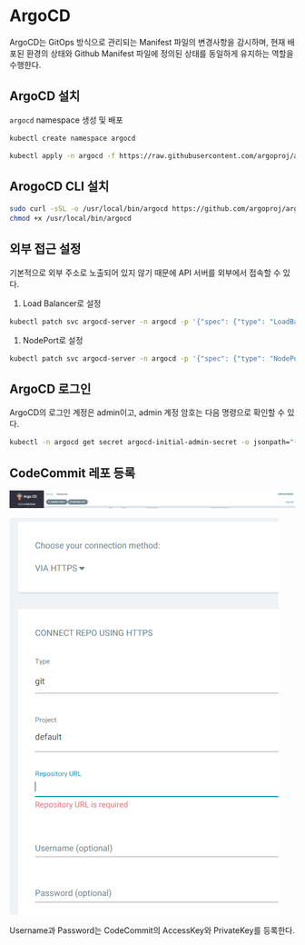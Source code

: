 # ArgoCD

ArgoCD는 GitOps 방식으로 관리되는 Manifest 파일의 변경사항을 감시하며, 현재 배포된 환경의 상태와 Github Manifest 파일에 정의된 상태를 동일하게 유지하는 역할을 수행한다.

## ArgoCD 설치

`argocd` namespace 생성 및 배포

```bash
kubectl create namespace argocd
```

```bash
kubectl apply -n argocd -f https://raw.githubusercontent.com/argoproj/argo-cd/stable/manifests/install.yaml
```

## ArogoCD CLI 설치

```bash
sudo curl -sSL -o /usr/local/bin/argocd https://github.com/argoproj/argo-cd/releases/latest/download/argocd-linux-amd64
chmod +x /usr/local/bin/argocd
```

## 외부 접근 설정

기본적으로 외부 주소로 노출되어 있지 않기 때문에 API 서버를 외부에서 접속할 수 있다.

1. Load Balancer로 설정

```bash
kubectl patch svc argocd-server -n argocd -p '{"spec": {"type": "LoadBalancer"}}'
```

1. NodePort로 설정

```bash
kubectl patch svc argocd-server -n argocd -p '{"spec": {"type": "NodePort"}}'
```

## ArgoCD 로그인

ArgoCD의 로그인 계정은 admin이고, admin 계정 암호는 다음 명령으로 확인할 수 있다.

```bash
kubectl -n argocd get secret argocd-initial-admin-secret -o jsonpath="{.data.password}" | base64 -d; echo
```

## CodeCommit 레포 등록

![ArgoCD](../images/ArgoCD_01.png)

![ArgoCD](../images/ArgoCD_02.png)

Username과 Password는 CodeCommit의 AccessKey와 PrivateKey를 등록한다.